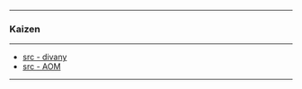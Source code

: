 
---

### Kaizen

---

* [src - divany](https://divany.hu/eletem/2016/11/04/a_tul_nagy_celok_miatt_adjuk_fel_olyan_hamar_pedig_a_sikerhez_eleg_napi_egy_szazaleknyi_fejlodes/)
* [src - AOM](https://www.artofmanliness.com/2015/08/10/get-1-better-every-day-the-kaizen-way-to-self-improvement/)

---

